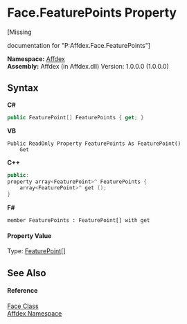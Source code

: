 # Face.FeaturePoints Property 
 

\[Missing <summary> documentation for "P:Affdex.Face.FeaturePoints"\]

**Namespace:**&nbsp;<a href="b8038333-b12e-8ea1-a2ce-74c8d611fa89">Affdex</a><br />**Assembly:**&nbsp;Affdex (in Affdex.dll) Version: 1.0.0.0 (1.0.0.0)

## Syntax

**C#**<br />
``` C#
public FeaturePoint[] FeaturePoints { get; }
```

**VB**<br />
``` VB
Public ReadOnly Property FeaturePoints As FeaturePoint()
	Get
```

**C++**<br />
``` C++
public:
property array<FeaturePoint>^ FeaturePoints {
	array<FeaturePoint>^ get ();
}
```

**F#**<br />
``` F#
member FeaturePoints : FeaturePoint[] with get

```


#### Property Value
Type: <a href="0b0c5d5a-9928-8aee-4a34-4ec9527b75b6">FeaturePoint</a>[]

## See Also


#### Reference
<a href="6ba06b80-e3de-63ab-3985-5555663602f7">Face Class</a><br /><a href="b8038333-b12e-8ea1-a2ce-74c8d611fa89">Affdex Namespace</a><br />
